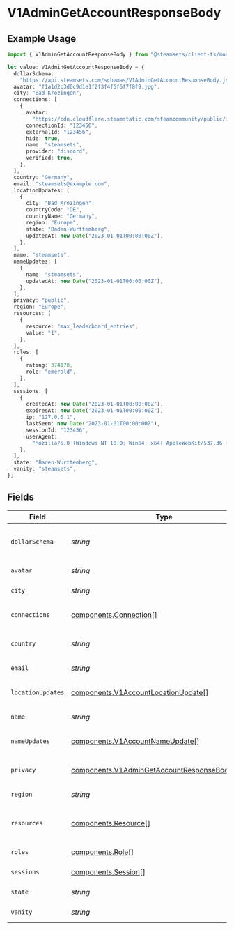 # V1AdminGetAccountResponseBody

## Example Usage

```typescript
import { V1AdminGetAccountResponseBody } from "@steamsets/client-ts/models/components";

let value: V1AdminGetAccountResponseBody = {
  dollarSchema:
    "https://api.steamsets.com/schemas/V1AdminGetAccountResponseBody.json",
  avatar: "f1a1d2c3d0c9d1e1f2f3f4f5f6f7f8f9.jpg",
  city: "Bad Krozingen",
  connections: [
    {
      avatar:
        "https://cdn.cloudflare.steamstatic.com/steamcommunity/public/images/avatars/f1/f1a1d2c3d0c9d1e1f2f3f4f5f6f7f8f9.jpg",
      connectionId: "123456",
      externalId: "123456",
      hide: true,
      name: "steamsets",
      provider: "discord",
      verified: true,
    },
  ],
  country: "Germany",
  email: "steamsets@example.com",
  locationUpdates: [
    {
      city: "Bad Krozingen",
      countryCode: "DE",
      countryName: "Germany",
      region: "Europe",
      state: "Baden-Wurttemberg",
      updatedAt: new Date("2023-01-01T00:00:00Z"),
    },
  ],
  name: "steamsets",
  nameUpdates: [
    {
      name: "steamsets",
      updatedAt: new Date("2023-01-01T00:00:00Z"),
    },
  ],
  privacy: "public",
  region: "Europe",
  resources: [
    {
      resource: "max_leaderboard_entries",
      value: "1",
    },
  ],
  roles: [
    {
      rating: 374170,
      role: "emerald",
    },
  ],
  sessions: [
    {
      createdAt: new Date("2023-01-01T00:00:00Z"),
      expiresAt: new Date("2023-01-01T00:00:00Z"),
      ip: "127.0.0.1",
      lastSeen: new Date("2023-01-01T00:00:00Z"),
      sessionId: "123456",
      userAgent:
        "Mozilla/5.0 (Windows NT 10.0; Win64; x64) AppleWebKit/537.36 (KHTML, like Gecko) Chrome/91.0.4472.124 Safari/537.36",
    },
  ],
  state: "Baden-Wurttemberg",
  vanity: "steamsets",
};
```

## Fields

| Field                                                                                                              | Type                                                                                                               | Required                                                                                                           | Description                                                                                                        | Example                                                                                                            |
| ------------------------------------------------------------------------------------------------------------------ | ------------------------------------------------------------------------------------------------------------------ | ------------------------------------------------------------------------------------------------------------------ | ------------------------------------------------------------------------------------------------------------------ | ------------------------------------------------------------------------------------------------------------------ |
| `dollarSchema`                                                                                                     | *string*                                                                                                           | :heavy_minus_sign:                                                                                                 | A URL to the JSON Schema for this object.                                                                          | https://api.steamsets.com/schemas/V1AdminGetAccountResponseBody.json                                               |
| `avatar`                                                                                                           | *string*                                                                                                           | :heavy_check_mark:                                                                                                 | The avatar of the account                                                                                          | f1a1d2c3d0c9d1e1f2f3f4f5f6f7f8f9.jpg                                                                               |
| `city`                                                                                                             | *string*                                                                                                           | :heavy_check_mark:                                                                                                 | The city of the account                                                                                            | Bad Krozingen                                                                                                      |
| `connections`                                                                                                      | [components.Connection](../../models/components/connection.md)[]                                                   | :heavy_check_mark:                                                                                                 | The connections the user has                                                                                       |                                                                                                                    |
| `country`                                                                                                          | *string*                                                                                                           | :heavy_check_mark:                                                                                                 | The country code of the account                                                                                    | Germany                                                                                                            |
| `email`                                                                                                            | *string*                                                                                                           | :heavy_check_mark:                                                                                                 | The email of the account                                                                                           | steamsets@example.com                                                                                              |
| `locationUpdates`                                                                                                  | [components.V1AccountLocationUpdate](../../models/components/v1accountlocationupdate.md)[]                         | :heavy_check_mark:                                                                                                 | The location updates the user has                                                                                  |                                                                                                                    |
| `name`                                                                                                             | *string*                                                                                                           | :heavy_check_mark:                                                                                                 | The name of the account                                                                                            | steamsets                                                                                                          |
| `nameUpdates`                                                                                                      | [components.V1AccountNameUpdate](../../models/components/v1accountnameupdate.md)[]                                 | :heavy_check_mark:                                                                                                 | The name updates the user has                                                                                      |                                                                                                                    |
| `privacy`                                                                                                          | [components.V1AdminGetAccountResponseBodyPrivacy](../../models/components/v1admingetaccountresponsebodyprivacy.md) | :heavy_check_mark:                                                                                                 | The privacy of the account                                                                                         | public                                                                                                             |
| `region`                                                                                                           | *string*                                                                                                           | :heavy_check_mark:                                                                                                 | The region of the account                                                                                          | Europe                                                                                                             |
| `resources`                                                                                                        | [components.Resource](../../models/components/resource.md)[]                                                       | :heavy_check_mark:                                                                                                 | The resources the user has (permissions)                                                                           |                                                                                                                    |
| `roles`                                                                                                            | [components.Role](../../models/components/role.md)[]                                                               | :heavy_check_mark:                                                                                                 | The roles the user has                                                                                             |                                                                                                                    |
| `sessions`                                                                                                         | [components.Session](../../models/components/session.md)[]                                                         | :heavy_check_mark:                                                                                                 | The sessions the user has                                                                                          |                                                                                                                    |
| `state`                                                                                                            | *string*                                                                                                           | :heavy_check_mark:                                                                                                 | The state of the account                                                                                           | Baden-Wurttemberg                                                                                                  |
| `vanity`                                                                                                           | *string*                                                                                                           | :heavy_check_mark:                                                                                                 | The vanity of the account                                                                                          | steamsets                                                                                                          |